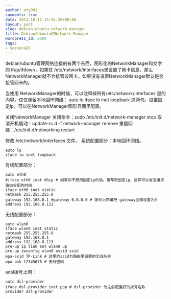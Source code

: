 ```yaml
---
author: ety001
comments: true
date: 2013-10-11 15:45:20+00:00
layout: post
slug: debian-ubuntu-network-manager
title: Debian/Ubuntu的Network-Manager
wordpress_id: 2504
tags:
- Server&OS
---
```


debian/ubuntu管理网络连接的有两个东西，图形化的NetworkManager和文字的 ifup/ifdown，如果在 /etc/network/interfaces里设置了网卡信息，那么NetworkManager就不会接管该网卡，如果没有设置NetworkManager默认是会接管网卡的。

当使用 NetworkManager的时候，可以注释掉所有/etc/network/interfaces 里的内容，仅仅保留本地回环网络：
auto lo
iface lo inet loopback
这两句。设置固定ip，可以在NetworkManager图形界面里配置。

关闭NetworkManager
关闭命令：sudo /etc/init.d/network-manager stop
取消开机启动：update-rc.d -f network-manager remove
重启网络：/etc/init.d/networking restart

修改 /etc/network/interfaces 文件，
系统配置部分：本地回环网络。

```
auto lo
iface lo inet loopback
```
有线配置部分：

```
auto eth0
#iface eth0 inet dhcp # 如果你不想用固定ip的话，推荐用固定ip，这样可以省去请求路由分配的时间
iface eth0 inet static
netmask 255.255.255.0
gateway 192.168.0.1 #gateway 0.0.0.0 # 拨号上网请把 gateway全部设置为0
address 192.168.0.112
```

无线配置部分：

```
auto wlan0
iface wlan0 inet static
netmask 255.255.255.0
gateway 192.168.0.1
address 192.168.0.113
pre-up ip link set wlan0 up
pre-up iwconfig wlan0 essid ssid
wpa-ssid TP-Link # 这里的ssid为路由里设置的无线名称
wpa-psk 12345678 # 无线密码
```

adsl拨号上网：

```
auto dsl-provider
iface dsl-provider inet ppp # dsl-provider 为之前配置好的拨号名称
provider dsl-provider
```

